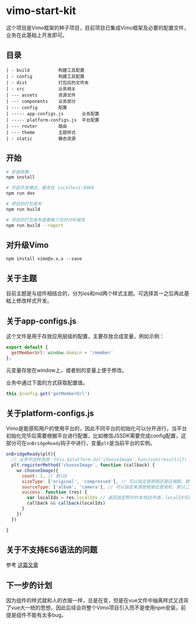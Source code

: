 # vimo-start-kit

这个项目是Vimo框架的种子项目，目前项目已集成Vimo框架及必要的配置文件，业务在此基础上开发即可。

## 目录
```
| - build           构建工具配置	
| - config          构建工具配置	
| - dist            打包后的文件夹
| - src             业务相关
| --- assets        资源文件
| --- components    业务部分
| --- config        配置
| ----- app-configs.js       业务配置
| ----- platform-configs.js  平台配置
| --- router        路由
| --- theme         主题样式
| - static          静态资源

```



## 开始

``` bash
# 安装依赖
npm install

# 开启开发模式，服务在 localhost:8080
npm run dev

# 项目的打包发布
npm run build

# 项目的打包发布查看每个包的分析报告
npm run build --report
```

## 对升级Vimo

```
npm install vimo@x.x.x --save
```

## 关于主题

目前主题是与组件相结合的，分为ios和md两个样式主题。可选择其一之后再此基础上修改样式开发。

## 关于app-configs.js

这个文件是用于存放应用层级的配置，主要存放合成变量，例如示例：

```js
export default {
  getMemberUrl: window.domain + '/member'
};
```

元变量存放在window上，或者别的变量上便于修改。

业务中通过下面的方式获取配置值。

```js
this.$config.get('getMemberUrl')
```

## 关于platform-configs.js

Vimo是能感知用户的使用平台的，因此不同平台的初始化可以分开进行，当平台初始化完毕后需要根据平台进行配置，比如微信JSSDK需要完成config配置，这部分可在`onBridgeReady`钩子中进行，变量`plt`是当前平台的实例。

```js
onBridgeReady(plt){
  // 业务中这样调用：this.$platform.do('chooseImage',function(result){})
  plt.registerMethod('chooseImage', function (callback) {
    wx.chooseImage({
      count: 1, // 默认9
      sizeType: ['original', 'compressed'], // 可以指定是原图还是压缩图，默认二者都有
      sourceType: ['album', 'camera'], // 可以指定来源是相册还是相机，默认二者都有
      success: function (res) {
        var localIds = res.localIds // 返回选定照片的本地ID列表，localId可以作为img标签的src属性显示图片
        callback && callback(localIds)
      }
    })
  })

}
```

## 关于不支持ES6语法的问题

参考 [这篇文章](http://www.ruanyifeng.com/blog/2016/01/babel.html)

## 下一步的计划

因为组件的样式就和人的衣服一样，总是在变，但是在vue文件中抽离样式又违背了vue大一统的思想，因此后续会将整个Vimo项目引入而不是使用npm安装，前提是组件不能有太多bug。



